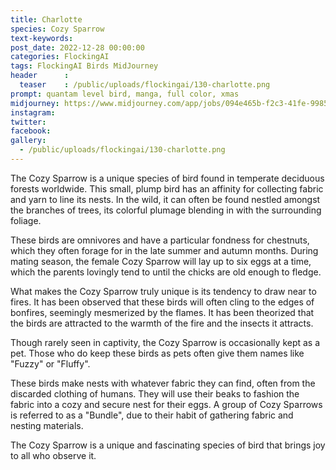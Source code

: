 ```yaml
---
title: Charlotte
species: Cozy Sparrow
text-keywords: 
post_date: 2022-12-28 00:00:00
categories: FlockingAI
tags: FlockingAI Birds MidJourney 
header      :
  teaser    : /public/uploads/flockingai/130-charlotte.png
prompt: quantam level bird, manga, full color, xmas
midjourney: https://www.midjourney.com/app/jobs/094e465b-f2c3-41fe-9985-a0d5ebe08af7
instagram: 
twitter: 
facebook: 
gallery: 
  - /public/uploads/flockingai/130-charlotte.png
---
```


The Cozy Sparrow is a unique species of bird found in temperate deciduous forests worldwide. This small, plump bird has an affinity for collecting fabric and yarn to line its nests. In the wild, it can often be found nestled amongst the branches of trees, its colorful plumage blending in with the surrounding foliage.

These birds are omnivores and have a particular fondness for chestnuts, which they often forage for in the late summer and autumn months. During mating season, the female Cozy Sparrow will lay up to six eggs at a time, which the parents lovingly tend to until the chicks are old enough to fledge.

What makes the Cozy Sparrow truly unique is its tendency to draw near to fires. It has been observed that these birds will often cling to the edges of bonfires, seemingly mesmerized by the flames. It has been theorized that the birds are attracted to the warmth of the fire and the insects it attracts.

Though rarely seen in captivity, the Cozy Sparrow is occasionally kept as a pet. Those who do keep these birds as pets often give them names like "Fuzzy" or "Fluffy".

These birds make nests with whatever fabric they can find, often from the discarded clothing of humans. They will use their beaks to fashion the fabric into a cozy and secure nest for their eggs. A group of Cozy Sparrows is referred to as a "Bundle", due to their habit of gathering fabric and nesting materials.

The Cozy Sparrow is a unique and fascinating species of bird that brings joy to all who observe it.

